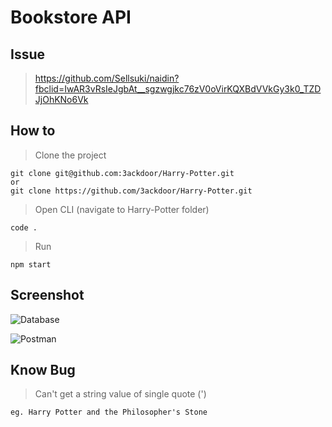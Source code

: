 # Bookstore API

## Issue
> https://github.com/Sellsuki/naidin?fbclid=IwAR3vRsIeJgbAt__sgzwgjkc76zV0oVirKQXBdVVkGy3k0_TZDJjOhKNo6Vk

## How to

> Clone the project

```
git clone git@github.com:3ackdoor/Harry-Potter.git
or
git clone https://github.com/3ackdoor/Harry-Potter.git
```

> Open CLI (navigate to Harry-Potter folder)

```
code .
```

> Run

```
npm start
```
## Screenshot
![Database](https://user-images.githubusercontent.com/18029014/72514463-376c4300-3881-11ea-83c4-a97f5a8df64c.png)

![Postman](https://user-images.githubusercontent.com/18029014/72515307-40a9df80-3882-11ea-8b71-b7f8a3e87aba.png)
## Know Bug

> Can't get a string value of single quote (')

```
eg. Harry Potter and the Philosopher's Stone
```
